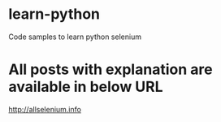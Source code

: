 # learn-python
Code samples to learn python selenium

# All posts with explanation are available in below URL
http://allselenium.info
